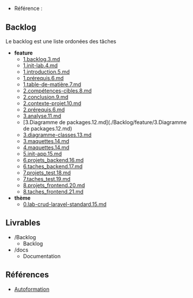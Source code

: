 #  

- Référence :   

 

## Backlog 

Le backlog est une liste ordonées des tâches 

- **feature** 
  - [1.backlog.3.md](./Backlog/feature/1.backlog.3.md) 
  - [1.init-lab.4.md](./Backlog/feature/1.init-lab.4.md) 
  - [1.introduction.5.md](./Backlog/feature/1.introduction.5.md) 
  - [1.prérequis.6.md](./Backlog/feature/1.prérequis.6.md) 
  - [1.table-de-matière.7.md](./Backlog/feature/1.table-de-matière.7.md) 
  - [2.compétences-cibles.8.md](./Backlog/feature/2.compétences-cibles.8.md) 
  - [2.conclusion.9.md](./Backlog/feature/2.conclusion.9.md) 
  - [2.contexte-projet.10.md](./Backlog/feature/2.contexte-projet.10.md) 
  - [2.prérequis.6.md](./Backlog/feature/2.prérequis.6.md) 
  - [3.analyse.11.md](./Backlog/feature/3.analyse.11.md) 
  - [3.Diagramme de packages.12.md](./Backlog/feature/3.Diagramme de packages.12.md) 
  - [3.diagramme-classes.13.md](./Backlog/feature/3.diagramme-classes.13.md) 
  - [3.maquettes.14.md](./Backlog/feature/3.maquettes.14.md) 
  - [4.maquettes.14.md](./Backlog/feature/4.maquettes.14.md) 
  - [5.init-app.15.md](./Backlog/feature/5.init-app.15.md) 
  - [6.projets_backend.16.md](./Backlog/feature/6.projets_backend.16.md) 
  - [6.taches_backend.17.md](./Backlog/feature/6.taches_backend.17.md) 
  - [7.projets_test.18.md](./Backlog/feature/7.projets_test.18.md) 
  - [7.taches_test.19.md](./Backlog/feature/7.taches_test.19.md) 
  - [8.projets_frontend.20.md](./Backlog/feature/8.projets_frontend.20.md) 
  - [8.taches_frontend.21.md](./Backlog/feature/8.taches_frontend.21.md) 
- **thème** 
  - [0.lab-crud-laravel-standard.15.md](./Backlog/thème/0.lab-crud-laravel-standard.15.md) 
## Livrables 

 

- /Backlog 
  - Backlog 
- /docs 
  - Documentation 
## Références 

 

- [Autoformation](#) 

